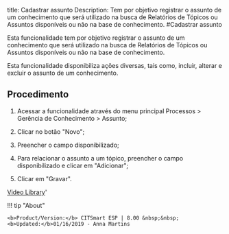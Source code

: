 title: Cadastrar assunto
Description: Tem por objetivo registrar o assunto de um conhecimento que será utilizado na busca de Relatórios de Tópicos ou Assuntos disponíveis ou não na base de conhecimento.
#Cadastrar assunto

Esta funcionalidade tem por objetivo registrar o assunto de um conhecimento que
será utilizado na busca de Relatórios de Tópicos ou Assuntos disponíveis ou não
na base de conhecimento.

Esta funcionalidade disponibiliza ações diversas, tais como, incluir, alterar e
excluir o assunto de um conhecimento.

Procedimento
----------

1.  Acessar a funcionalidade através do menu principal Processos \> Gerência de
    Conhecimento \> Assunto;

2.  Clicar no botão "Novo";

3.  Preencher o campo disponibilizado;

4.  Para relacionar o assunto a um tópico, preencher o campo disponibilizado e
    clicar em "Adicionar";

5.  Clicar em "Gravar".


<i class='fa fa-youtube-play  fa-2x' style='color:#97ce17;vertical-align: middle;'> </i> [Video Library](https://www.youtube.com/playlist?list=PLB5qK2uzf2RMbaWr-pRsc9bsaVnc_xTzd)'

!!! tip "About"

    <b>Product/Version:</b> CITSmart ESP | 8.00 &nbsp;&nbsp;
    <b>Updated:</b>01/16/2019 - Anna Martins
